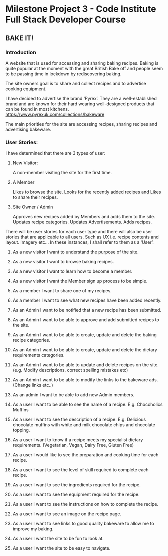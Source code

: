 # Milestone Project 3 - Code Institute Full Stack Developer Course

## BAKE IT!

### Introduction

A website that is used for accessing and sharing baking recipes. Baking is quite popular at the moment with the great British Bake off and people seem to be passing time in lockdown by rediscovering baking. 

The site owners goal is to share and collect recipes and to advertise cooking equipment.

I have decided to advertise the brand ‘Pyrex’. They are a well-established brand and are known for their hard wearing well-designed products that can be found in most kitchens. https://www.pyrexuk.com/collections/bakeware

The main priorities for the site are accessing recipes, sharing recipes and advertising bakeware.

### User Stories:
I have determined that there are 3 types of user:
1.	New Visitor:

    A non-member visiting the site for the first time. 

2.	A Member

    Likes to browse the site. Looks for the recently added recipes and Likes to share their recipes.

3.	Site Owner / Admin
	
    Approves new recipes added by Members and adds them to the site. Updates recipe categories. Updates Advertisements. Adds recipes.

There will be user stories for each user type and there will also be user stories that are applicable to all users. Such as UX i.e. recipe contents and layout.  Imagery etc… In these instances, I shall refer to them as a ‘User’.
1.	As a new visitor I want to understand the purpose of the site.

2.	As a new visitor I want to browse baking recipes.
3.	As a new visitor I want to learn how to become a member.
4.	As a new visitor I want the Member sign up process to be simple.
5.	As a member I want to share one of my recipes.
6.	As a member I want to see what new recipes have been added recently.
7.	As an Admin I want to be notified that a new recipe has been submitted.
8.	As an Admin I want to be able to approve and add submitted recipes to the site.
9.	As an Admin I want to be able to create, update and delete the baking recipe categories.
10.	As an Admin I want to be able to create, update and delete the dietary requirements categories.
11.	As an Admin I want to be able to update and delete recipes on the site. (e.g. Modify descriptions, correct spelling mistakes etc)
12.	As an Admin I want to be able to modify the links to the bakeware ads. (Change links etc..)
13.	As an admin I want to be able to add new Admin members. 
14.	As a user I want to be able to see the name of a recipe. E.g. Chocoholics Muffins
15.	As a user I want to see the description of a recipe. E.g. Delicious chocolate muffins with white and milk chocolate chips and chocolate topping.
16.	As a user I want to know if a recipe meets my specialist dietary requirements. (Vegetarian, Vegan, Dairy Free, Gluten Free)
17.	As a user I would like to see the preparation and cooking time for each recipe.
18.	As a user I want to see the level of skill required to complete each recipe.
19.	As a user I want to see the ingredients required for the recipe.
20.	As a user I want to see the equipment required for the recipe. 
21.	As a user I want to see the instructions on how to complete the recipe.
22.	As a user I want to see an image on the recipe page.
23.	As a user I want to see links to good quality bakeware to allow me to improve my baking.
24.	As a user I want the site to be fun to look at.
25.	As a user I want the site to be easy to navigate.
